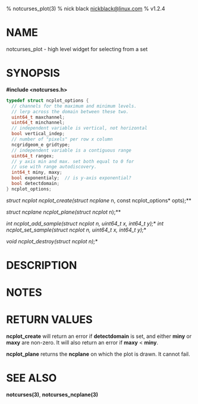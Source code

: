 % notcurses_plot(3)
% nick black <nickblack@linux.com>
% v1.2.4

# NAME

notcurses_plot - high level widget for selecting from a set

# SYNOPSIS

**#include <notcurses.h>**

```c
typedef struct ncplot_options {
  // channels for the maximum and minimum levels.
  // lerp across the domain between these two.
  uint64_t maxchannel;
  uint64_t minchannel;
  // independent variable is vertical, not horizontal
  bool vertical_indep;
  // number of "pixels" per row x column
  ncgridgeom_e gridtype;
  // independent variable is a contiguous range
  uint64_t rangex;
  // y axis min and max. set both equal to 0 for
  // use with range autodiscovery.
  int64_t miny, maxy;
  bool exponentialy;  // is y-axis exponential?
  bool detectdomain;
} ncplot_options;
```

**struct ncplot* ncplot_create(struct ncplane* n, const ncplot_options* opts);**

**struct ncplane* ncplot_plane(struct ncplot* n);**

**int ncplot_add_sample(struct ncplot* n, uint64_t x, int64_t y);**
**int ncplot_set_sample(struct ncplot* n, uint64_t x, int64_t y);**

**void ncplot_destroy(struct ncplot* n);**

# DESCRIPTION

# NOTES

# RETURN VALUES

**ncplot_create** will return an error if **detectdomain** is set, and either
**miny** or **maxy** are non-zero. It will also return an error if
**maxy** < **miny**.

**ncplot_plane** returns the **ncplane** on which the plot is drawn. It cannot
fail.

# SEE ALSO

**notcurses(3)**,
**notcurses_ncplane(3)**
